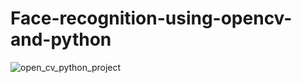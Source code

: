 # Face-recognition-using-opencv-and-python
![open_cv_python_project](https://github.com/Anand3125/open_cv_python/assets/124582976/24cad9e3-e489-46a0-b72e-e3f2cdb56b21)
